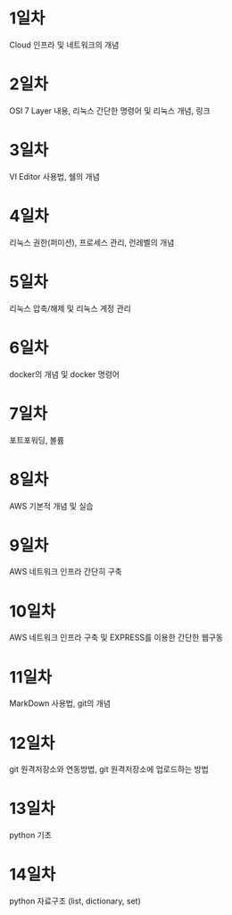 # 1일차
Cloud 인프라 및 네트워크의 개념

# 2일차
OSI 7 Layer 내용, 리눅스 간단한 명령어 및 리눅스 개념, 링크

# 3일차
VI Editor 사용법, 쉘의 개념

# 4일차
리눅스 권한(퍼미션), 프로세스 관리, 런레벨의 개념

# 5일차
리눅스 압축/해제 및 리눅스 계정 관리

# 6일차
docker의 개념 및 docker 명령어

# 7일차
포트포워딩, 볼륨

# 8일차
AWS 기본적 개념 및 실습

# 9일차
AWS 네트워크 인프라 간단히 구축

# 10일차
AWS 네트워크 인프라 구축 및 EXPRESS를 이용한 간단한 웹구동

# 11일차
MarkDown 사용법, git의 개념

# 12일차
git 원격저장소와 연동방법, git 원격저장소에 업로드하는 방법

# 13일차
python 기초

# 14일차
python 자료구조 (list, dictionary, set)
